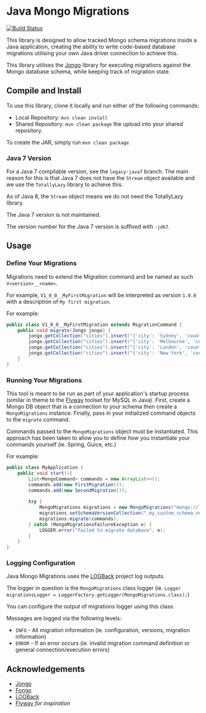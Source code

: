 # Java Mongo Migrations

[![Build Status](https://travis-ci.org/ozwolf-software/java-mongo-migrations.svg?branch=master)](https://travis-ci.org/ozwolf-software/java-mongo-migrations)

This library is designed to allow tracked Mongo schema migrations inside a Java application, creating the ability to write code-based database migrations utilising your own Java driver connection to achieve this.

This library utilises the [Jongo](http://jongo.org) library for executing migrations against the Mongo database schema, while keeping track of migration state.
 
## Compile and Install

To use this library, clone it locally and run either of the following commands:

+ Local Repository: `mvn clean install`
+ Shared Repository: `mvn clean package` the upload into your shared repository.

To create the JAR, simply run `mvn clean package`

### Java 7 Version

For a Java 7 compilable version, see the `legacy-java7` branch.  The main reason for this is that Java 7 does not have the `Stream` object available and we use the `TotallyLazy` library to achieve this.
 
As of Java 8, the `Stream` object means we do not need the TotallyLazy library.

The Java 7 version is not maintained.

The version number for the Java 7 version is suffixed with `-jdk7`. 

## Usage

### Define Your Migrations

Migrations need to extend the Migration command and be named as such `V<version>__<name>`.

For example, `V1_0_0__MyFirstMigration` will be interpreted as version `1.0.0` with a description of `My first migration`.

For example:

```java
public class V1_0_0__MyFirstMigration extends MigrationCommand {
    public void migrate(Jongo jongo) {
        jongo.getCollection("cities").insert("{'city': 'Sydney', 'country': 'Australia'}");
        jongo.getCollection("cities").insert("{'city': 'Melbourne', 'country': 'Australia'}");
        jongo.getCollection("cities").insert("{'city': 'London', 'country': 'United Kingdom'}");
        jongo.getCollection("cities").insert("{'city': 'New York', 'country': 'United States'}");
    }
}
```

### Running Your Migrations

This tool is meant to be run as part of your application's startup process (similar in theme to the [Flyway](http://flywaydb.org) toolset for MySQL in Java).  First, create a Mongo DB object that is a connection to your schema then create a `MongoMigrations` instance.  Finally, pass in your initialized command objects to the `migrate` command.
  
Commands passed to the `MongoMigrations` object must be instantiated.  This approach has been taken to allow you to define _how_ you instantiate your commands yourself (ie. Spring, Guice, etc.)

For example:

```java
public class MyApplication {
    public void start(){
        List<MongoCommand> commands = new ArrayList<>();
        commands.add(new FirstMigration());
        commands.add(new SecondMigration());
        
        try {
            MongoMigrations migrations = new MongoMigrations("mongo://localhost:27017/my_application_schema");
            migrations.setSchemaVersionCollection("_my_custom_schema_version");
            migrations.migrate(commands);
        } catch (MongoMigrationsFailureException e) {
            LOGGER.error("Failed to migrate database", e);
        }
    }
}
```

### Logging Configuration

Java Mongo Migrations uses the [LOGBack](http://logback.qos.ch) project log outputs.

The logger in question is the `MongoMigrations` class logger (ie. `Logger migrationsLogger = LoggerFactory.getLogger(MongoMigrations.class);`)

You can configure the output of migrations logger using this class.

Messages are logged via the following levels:

+ `INFO` - All migration information (ie. configuration, versions, migration information)
+ `ERROR` - If an error occurs (ie. invalid migration command definition or general connection/execution errors)

## Acknowledgements

+ [Jongo](http://jongo.org)
+ [Fongo](https://github.com/foursquare/fongo)
+ [LOGBack](http://logback.qos.ch)
+ [Flyway](http://flywaydb.org) _for inspiration_
